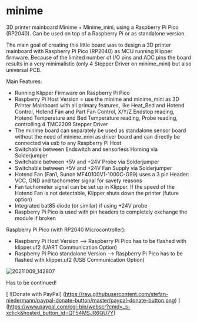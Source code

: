 # minime
3D printer mainboard Minime + Minime_mini, using a Raspberry Pi Pico (RP2040). Can be used on top of a Raspberry Pi or as standalone version.

The main goal of creating this little board was to design a 3D printer mainboard with Raspberry Pi Pico (RP2040) as MCU running Klipper firmware. Because of the limited number of I/O pins and ADC pins the board results in a very minimalistic (only 4 Stepper Driver on minime_mini) but also universal PCB.

Main Features:
- Running Klipper Firmware on Raspberry Pi Pico
- Raspberry Pi Host Version = use the minime and minime_mini as 3D Printer Mainboard with all primary features, like Heat_Bed and Hotend Control, Hotend Fan and Part Fan Control, X/Y/Z Endstop reading, Hotend Temperature and Bed Temperature reading, Probe reading, controlling 4 TMC2209 Stepper Driver
- The minime board can separately be used as standalone sensor board without the need of minime_mini as driver board and can directly be connected via usb to any Raspberry Pi Host
- Switchable between Endswitch and sensorless Homing via Solderjumper
- Switchable between +5V and +24V Probe via Solderjumper
- Switchable between +5V and +24V Fan Supply via Solderjumper
- Hotend Fan (Fan1, Sunon MF40100V1-1000C-G99) uses a 3 pin Header: VCC, GND and tachometer signal for savety reasons
- Fan tachometer signal can be set up in Klipper. If the speed of the Hotend Fan is not detectable, Klipper shuts down the printer (future option)
- Integrated bat85 diode (or similar) if using +24V probe
- Raspberry Pi Pico is used with pin headers to completely exchange the module if broken

Raspberry Pi Pico (with RP2040 Microcontroller):

- Raspberry Pi Host Version --> Raspberry Pi Pico has to be flashed with klipper.uf2 (UART Communication Option)
- Raspberry Pi Pico standalone Version --> Raspberry Pi Pico has to be flashed with klipper.uf2 (USB Communication Option)

![20211009_142807](https://user-images.githubusercontent.com/63971082/136657995-72b43971-b637-41dd-9ba2-68b54d284a6b.jpg)

Has to be continued!

[
  ![Donate with PayPal]
  (https://raw.githubusercontent.com/stefan-niedermann/paypal-donate-button/master/paypal-donate-button.png)
]
(https://www.paypal.com/cgi-bin/webscr?cmd=_s-xclick&hosted_button_id=QT54MSJR6QU7Y)
